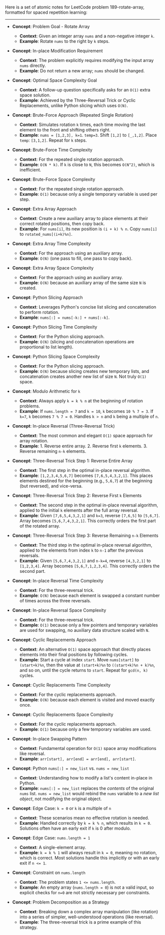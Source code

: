 Here is a set of atomic notes for LeetCode problem 189-rotate-array, formatted for spaced repetition learning:

---

-   **Concept**: Problem Goal - Rotate Array
    -   **Context**: Given an integer array `nums` and a non-negative integer `k`.
    -   **Example**: Rotate `nums` to the right by `k` steps.

-   **Concept**: In-place Modification Requirement
    -   **Context**: The problem explicitly requires modifying the input array `nums` directly.
    -   **Example**: Do not return a new array; `nums` should be changed.

-   **Concept**: Optimal Space Complexity Goal
    -   **Context**: A follow-up question specifically asks for an `O(1)` extra space solution.
    -   **Example**: Achieved by the Three-Reversal Trick or Cyclic Replacements, unlike Python slicing which uses `O(N)`.

-   **Concept**: Brute-Force Approach (Repeated Single Rotation)
    -   **Context**: Simulates rotation `k` times, each time moving the last element to the front and shifting others right.
    -   **Example**: `nums = [1,2,3], k=1`. `temp=3`. Shift `[1,2]` to `[_,1,2]`. Place `temp`: `[3,1,2]`. Repeat for `k` steps.

-   **Concept**: Brute-Force Time Complexity
    -   **Context**: For the repeated single rotation approach.
    -   **Example**: `O(N * k)`. If `k` is close to `N`, this becomes `O(N^2)`, which is inefficient.

-   **Concept**: Brute-Force Space Complexity
    -   **Context**: For the repeated single rotation approach.
    -   **Example**: `O(1)` because only a single temporary variable is used per step.

-   **Concept**: Extra Array Approach
    -   **Context**: Create a new auxiliary array to place elements at their correct rotated positions, then copy back.
    -   **Example**: For `nums[i]`, its new position is `(i + k) % n`. Copy `nums[i]` to `rotated_nums[(i+k)%n]`.

-   **Concept**: Extra Array Time Complexity
    -   **Context**: For the approach using an auxiliary array.
    -   **Example**: `O(N)` (one pass to fill, one pass to copy back).

-   **Concept**: Extra Array Space Complexity
    -   **Context**: For the approach using an auxiliary array.
    -   **Example**: `O(N)` because an auxiliary array of the same size `N` is created.

-   **Concept**: Python Slicing Approach
    -   **Context**: Leverages Python's concise list slicing and concatenation to perform rotation.
    -   **Example**: `nums[:] = nums[-k:] + nums[:-k]`.

-   **Concept**: Python Slicing Time Complexity
    -   **Context**: For the Python slicing approach.
    -   **Example**: `O(N)` (slicing and concatenation operations are proportional to list length).

-   **Concept**: Python Slicing Space Complexity
    -   **Context**: For the Python slicing approach.
    -   **Example**: `O(N)` because slicing creates new temporary lists, and concatenation creates another new list of size `N`. Not truly `O(1)` space.

-   **Concept**: Modulo Arithmetic for `k`
    -   **Context**: Always apply `k = k % n` at the beginning of rotation problems.
    -   **Example**: If `nums.length = 7` and `k = 10`, `k` becomes `10 % 7 = 3`. If `k=7`, `k` becomes `7 % 7 = 0`. Handles `k > n` and `k` being a multiple of `n`.

-   **Concept**: In-place Reversal (Three-Reversal Trick)
    -   **Context**: The most common and elegant `O(1)` space approach for array rotation.
    -   **Example**: 1. Reverse entire array. 2. Reverse first `k` elements. 3. Reverse remaining `n-k` elements.

-   **Concept**: Three-Reversal Trick Step 1: Reverse Entire Array
    -   **Context**: The first step in the optimal in-place reversal algorithm.
    -   **Example**: `[1,2,3,4,5,6,7]` becomes `[7,6,5,4,3,2,1]`. This places elements destined for the beginning (e.g., `5,6,7`) at the beginning (but reversed), and vice-versa.

-   **Concept**: Three-Reversal Trick Step 2: Reverse First `k` Elements
    -   **Context**: The second step in the optimal in-place reversal algorithm, applied to the initial `k` elements after the full array reversal.
    -   **Example**: Given `[7,6,5,4,3,2,1]` and `k=3`, reverse `[7,6,5]` to `[5,6,7]`. Array becomes `[5,6,7,4,3,2,1]`. This correctly orders the first part of the rotated array.

-   **Concept**: Three-Reversal Trick Step 3: Reverse Remaining `n-k` Elements
    -   **Context**: The third step in the optimal in-place reversal algorithm, applied to the elements from index `k` to `n-1` after the previous reversals.
    -   **Example**: Given `[5,6,7,4,3,2,1]` and `n-k=4`, reverse `[4,3,2,1]` to `[1,2,3,4]`. Array becomes `[5,6,7,1,2,3,4]`. This correctly orders the second part.

-   **Concept**: In-place Reversal Time Complexity
    -   **Context**: For the three-reversal trick.
    -   **Example**: `O(N)` because each element is swapped a constant number of times across the three reversals.

-   **Concept**: In-place Reversal Space Complexity
    -   **Context**: For the three-reversal trick.
    -   **Example**: `O(1)` because only a few pointers and temporary variables are used for swapping, no auxiliary data structure scaled with `N`.

-   **Concept**: Cyclic Replacements Approach
    -   **Context**: An alternative `O(1)` space approach that directly places elements into their final positions by following cycles.
    -   **Example**: Start a cycle at index `start`. Move `nums[start]` to `(start+k)%n`, then the value at `(start+k)%n` to `((start+k)%n + k)%n`, and so on, until the cycle returns to `start`. Repeat for `gcd(n, k)` cycles.

-   **Concept**: Cyclic Replacements Time Complexity
    -   **Context**: For the cyclic replacements approach.
    -   **Example**: `O(N)` because each element is visited and moved exactly once.

-   **Concept**: Cyclic Replacements Space Complexity
    -   **Context**: For the cyclic replacements approach.
    -   **Example**: `O(1)` because only a few temporary variables are used.

-   **Concept**: In-place Swapping Pattern
    -   **Context**: Fundamental operation for `O(1)` space array modifications like reversal.
    -   **Example**: `arr[start], arr[end] = arr[end], arr[start]`.

-   **Concept**: Python `nums[:] = new_list` vs. `nums = new_list`
    -   **Context**: Understanding how to modify a list's content in-place in Python.
    -   **Example**: `nums[:] = new_list` replaces the *contents* of the original `nums` list. `nums = new_list` would rebind the `nums` variable to a *new list object*, not modifying the original object.

-   **Concept**: Edge Case: `k = 0` or `k` is a multiple of `n`
    -   **Context**: These scenarios mean no effective rotation is needed.
    -   **Example**: Handled correctly by `k = k % n`, which results in `k = 0`. Solutions often have an early exit if `k` is 0 after modulo.

-   **Concept**: Edge Case: `nums.length = 1`
    -   **Context**: A single-element array.
    -   **Example**: `k = k % 1` will always result in `k = 0`, meaning no rotation, which is correct. Most solutions handle this implicitly or with an early exit if `n <= 1`.

-   **Concept**: Constraint on `nums.length`
    -   **Context**: The problem states `1 <= nums.length`.
    -   **Example**: An empty array (`nums.length = 0`) is not a valid input, so explicit checks for `n=0` are not strictly necessary per constraints.

-   **Concept**: Problem Decomposition as a Strategy
    -   **Context**: Breaking down a complex array manipulation (like rotation) into a series of simpler, well-understood operations (like reversal).
    -   **Example**: The three-reversal trick is a prime example of this strategy.